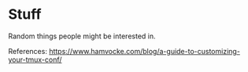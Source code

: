 # Stuff
Random things people might be interested in.






References:
<l>https://www.hamvocke.com/blog/a-guide-to-customizing-your-tmux-conf/ <l>
